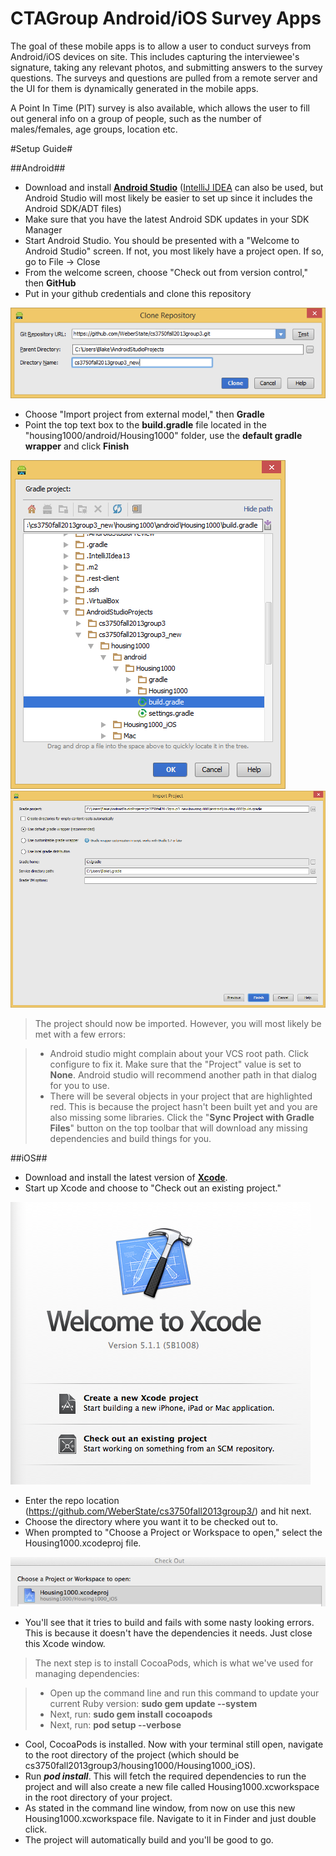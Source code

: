 CTAGroup Android/iOS Survey Apps
================================

The goal of these mobile apps is to allow a user to conduct surveys from Android/iOS devices on site.  This includes capturing the interviewee's signature, taking any relevant photos, and submitting answers to the survey questions.  The surveys and questions are pulled from a remote server and the UI for them is dynamically generated in the mobile apps.

A Point In Time (PIT) survey is also available, which allows the user to fill out general info on a group of people, such as the number of males/females, age groups, location etc.

#Setup Guide#

##Android##

- Download and install **[Android Studio](http://tools.android.com/download/studio/canary)** ([IntelliJ IDEA](http://www.jetbrains.com/idea/) can also be used, but Android Studio will most likely be easier to set up since it includes the Android SDK/ADT files)
- Make sure that you have the latest Android SDK updates in your SDK Manager
- Start Android Studio.  You should be presented with a "Welcome to Android Studio" screen.  If not, you most likely have a project open. If so, go to File -> Close
- From the welcome screen, choose "Check out from version control," then **GitHub**
- Put in your github credentials and clone this repository

![Clone the Repository](images/android-checkout.PNG)

- Choose "Import project from external model," then **Gradle**
- Point the top text box to the **build.gradle** file located in the "housing1000/android/Housing1000" folder, use the **default gradle wrapper** and click **Finish**

![Point to the build.gradle path](images/android-build.gradle.PNG)
![Import the project using the default gradle wrapper](images/android-import.PNG)

> The project should now be imported.  However, you will most likely be met with a few errors:

> - Android studio might complain about your VCS root path. Click configure to fix it. Make sure that the "Project" value is set to **None**.  Android studio will recommend another path in that dialog for you to use.
> - There will be several objects in your project that are highlighted red.  This is because the project hasn't been built yet and you are also missing some libraries. Click the "**Sync Project with Gradle Files**" button on the top toolbar that will download any missing dependencies and build things for you.


##iOS##

- Download and install the latest version of **[Xcode](https://developer.apple.com/xcode/downloads/)**.
- Start up Xcode and choose to "Check out an existing project."

![Start up Xcode](images/xcodeStartup.PNG)

- Enter the repo location (https://github.com/WeberState/cs3750fall2013group3/) and hit next.
- Choose the directory where you want it to be checked out to.
- When prompted to "Choose a Project or Workspace to open," select the Housing1000.xcodeproj file.

![Choose the project](images/xcodeproject.PNG)

- You'll see that it tries to build and fails with some nasty looking errors. This is because it doesn't have the dependencies it needs. Just close this Xcode window.

> The next step is to install CocoaPods, which is what we've used for managing dependencies:

> - Open up the command line and run this command to update your current Ruby version: **sudo gem update --system**
> - Next, run: **sudo gem install cocoapods**
> - Next, run: **pod setup --verbose**

- Cool, CocoaPods is installed. Now with your terminal still open, navigate to the root directory of the project (which should be cs3750fall2013group3/housing1000/Housing1000_iOS).
- Run ***pod install***. This will fetch the required dependencies to run the project and will also create a new file called Housing1000.xcworkspace in the root directory of your project.
- As stated in the command line window, from now on use this new Housing1000.xcworkspace file. Navigate to it in Finder and just double click.
- The project will automatically build and you'll be good to go.
